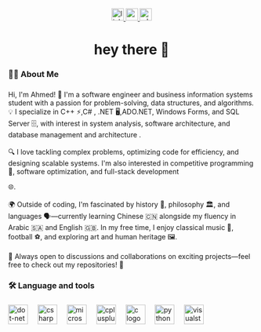 
###

<div align="center">
  <a href="https://www.linkedin.com/in/ahmed-yasser-212b5b28b/" target="_blank">
    <img src="https://img.shields.io/static/v1?message=LinkedIn&logo=linkedin&label=&color=0077B5&logoColor=white&labelColor=&style=for-the-badge" height="25" alt="linkedin logo"  />
  </a>
  <a href="ahmedyassermonet@gmail.com" target="_blank">
    <img src="https://img.shields.io/static/v1?message=Gmail&logo=gmail&label=&color=D14836&logoColor=white&labelColor=&style=for-the-badge" height="25" alt="gmail logo"  />
  </a>
  <a href="00201023131109" target="_blank">
    <img src="https://img.shields.io/static/v1?message=Whatsapp&logo=whatsapp&label=&color=25D366&logoColor=white&labelColor=&style=for-the-badge" height="25" alt="whatsapp logo"  />
  </a>
</div>

###

<h1 align="center">hey there 👋</h1>

###

<h3 align="left">👩‍💻  About Me</h3>

###

<p align="left">Hi, I'm Ahmed! 🚀 I'm a software engineer and business information systems student with a passion for problem-solving, data structures, and algorithms. 💡 I specialize in C++ ⚡,C# , .NET 🖥️,ADO.NET, Windows Forms, and SQL Server 🗄️, with interest in system analysis, software architecture, and database management and architecture .<br><br>🔍 I love tackling complex problems, optimizing code for efficiency, and designing scalable systems. I'm also interested in competitive programming  🤖, software optimization, and full-stack development 
  
  
  🌐.<br><br>🌍 Outside of coding, I'm fascinated by history 📜, philosophy 🏛️, and languages 🗣️—currently learning Chinese 🇨🇳 alongside my fluency in Arabic 🇸🇦 and English 🇬🇧. In my free time, I enjoy classical music 🎼, football ⚽, and exploring art and human heritage 🖼️.<br><br>💬 Always open to discussions and collaborations on exciting projects—feel free to check out my repositories! 🎯</p>

###



<h3 align="left">🛠 Language and tools</h3>

###

<div align="left">
  <img src="https://cdn.jsdelivr.net/gh/devicons/devicon/icons/dot-net/dot-net-plain-wordmark.svg" height="40" alt="dot-net logo"  />
  <img width="12" />
  <img src="https://cdn.jsdelivr.net/gh/devicons/devicon/icons/csharp/csharp-original.svg" height="40" alt="csharp logo"  />
  <img width="12" />
  <img src="https://cdn.jsdelivr.net/gh/devicons/devicon/icons/microsoftsqlserver/microsoftsqlserver-plain.svg" height="40" alt="microsoftsqlserver logo"  />
  <img width="12" />
  <img src="https://cdn.jsdelivr.net/gh/devicons/devicon/icons/cplusplus/cplusplus-original.svg" height="40" alt="cplusplus logo"  />
  <img width="12" />
  <img src="https://cdn.jsdelivr.net/gh/devicons/devicon/icons/c/c-original.svg" height="40" alt="c logo"  />
    <img width="12" />
  <img src="https://cdn.jsdelivr.net/gh/devicons/devicon/icons/python/python-original.svg" height="40" alt="python logo"  />
  <img width="12" />
  <img src="https://cdn.jsdelivr.net/gh/devicons/devicon/icons/visualstudio/visualstudio-plain.svg" height="40" alt="visualstudio logo"  />
</div>

###
</div>

###
